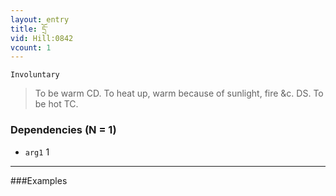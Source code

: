 ```yaml
---
layout: entry
title: དྲོ་
vid: Hill:0842
vcount: 1
---
```

`Involuntary` 
> To be warm CD\.
 To heat up, warm because of sunlight, fire &c\.
 DS\.
 To be hot TC\.

### Dependencies (N = 1)
* `arg1` 1

---

###Examples



